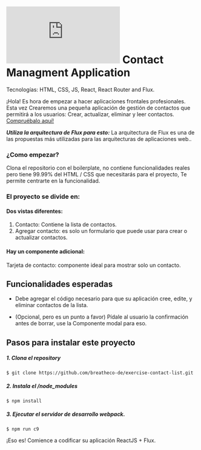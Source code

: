 # ![alt text](https://assets.breatheco.de/apis/img/images.php?blob&random&cat=icon&tags=breathecode,32) Contact Managment Application 

Tecnologías: HTML, CSS, JS, React, React Router and Flux.

¡Hola! Es hora de empezar a hacer aplicaciones frontales profesionales. Esta vez
Crearemos una pequeña aplicación de gestión de contactos que permitirá a los usuarios:
Crear, actualizar, eliminar y leer contactos. [Compruébalo aquí!](https://projects.breatheco.de/json?slug=contact-list&preview)

***Utiliza la arquitectura de Flux para esto:*** La arquitectura de Flux es una de las propuestas más utilizadas para las arquitecturas de aplicaciones web..

### ¿Como empezar?

Clona el repositorio con el boilerplate, no contiene funcionalidades reales
pero tiene 99.99% del HTML / CSS que necesitarás para el proyecto,
Te permite centrarte en la funcionalidad.

### El proyecto se divide en:

#### Dos vistas diferentes:

1. Contacto: Contiene la lista de contactos.
2. Agregar contacto: es solo un formulario que puede usar para crear o actualizar contactos.

#### Hay un componente adicional:
Tarjeta de contacto: componente ideal para mostrar solo un contacto.

## Funcionalidades esperadas

- Debe agregar el código necesario para que su aplicación cree, edite,
y eliminar contactos de la lista.

- (Opcional, pero es un punto a favor) Pídale al usuario la confirmación antes de borrar, use la
Componente modal para eso.

## Pasos para instalar este proyecto

##### 1. Clona el repository
```
$ git clone https://github.com/breatheco-de/exercise-contact-list.git
```
##### 2. Instala el /node_modules
```
$ npm install
```
##### 3. Ejecutar el servidor de desarrollo webpack.
```
$ npm run c9
```

¡Eso es! Comience a codificar su aplicación ReactJS + Flux.